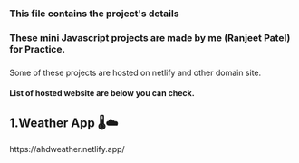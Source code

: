 <h3> This file contains the project's details </h3> 
<h3> These mini Javascript projects are made by me (Ranjeet Patel) for Practice. </h3>
<h3> </h3>Some of these projects are hosted on netlify and other domain site.</h3>
 
<h4> List of hosted website are below you can check.</h4>

<h2>1.Weather App 🌡️☁️</h2>
<a>https://ahdweather.netlify.app/</a>

  
